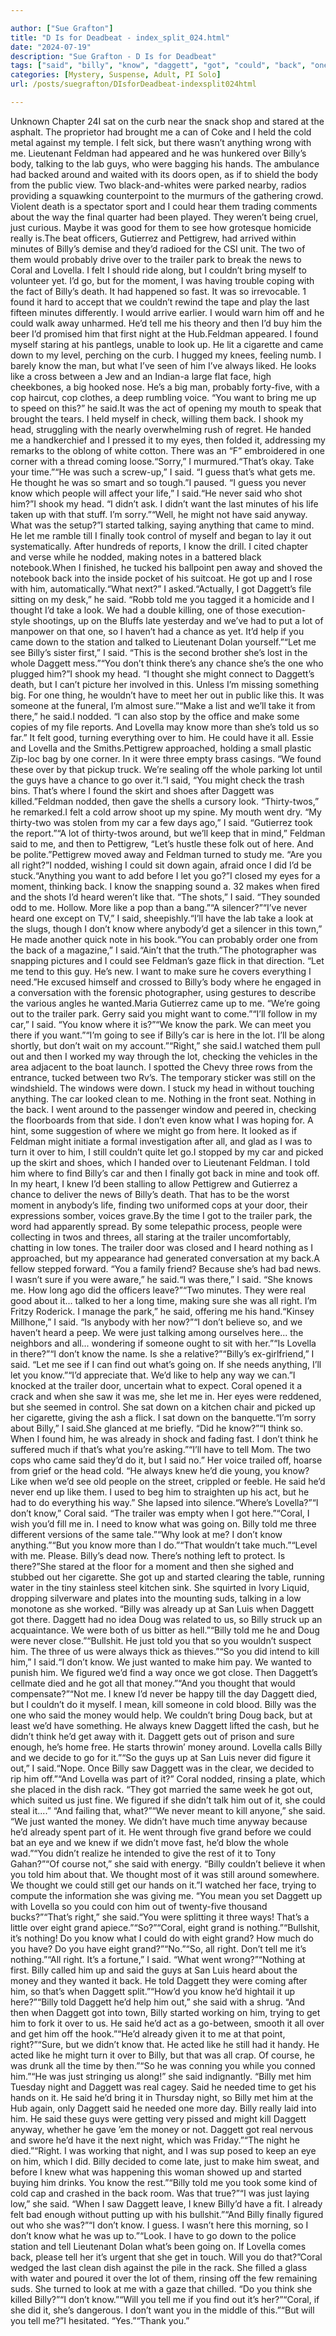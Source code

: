 ```yaml
---

author: ["Sue Grafton"]
title: "D Is for Deadbeat - index_split_024.html"
date: "2024-07-19"
description: "Sue Grafton - D Is for Deadbeat"
tags: ["said", "billy", "know", "daggett", "got", "could", "back", "one", "told", "lovella", "like", "get", "let", "coral", "look", "never", "might", "right", "feldman", "two", "trailer", "tell", "u", "knew", "guy"]
categories: [Mystery, Suspense, Adult, PI Solo]
url: /posts/suegrafton/DIsforDeadbeat-indexsplit024html

---
```



Unknown
Chapter 24I sat on the curb near the snack shop and stared at the asphalt. The proprietor had brought me a can of Coke and I held the cold metal against my temple. I felt sick, but there wasn’t anything wrong with me. Lieutenant Feldman had appeared and he was hunkered over Billy’s body, talking to the lab guys, who were bagging his hands. The ambulance had backed around and waited with its doors open, as if to shield the body from the public view. Two black-and-whites were parked nearby, radios providing a squawking counterpoint to the murmurs of the gathering crowd. Violent death is a spectator sport and I could hear them trading comments about the way the final quarter had been played. They weren’t being cruel, just curious. Maybe it was good for them to see how grotesque homicide really is.The beat officers, Gutierrez and Pettigrew, had arrived within minutes of Billy’s demise and they’d radioed for the CSI unit. The two of them would probably drive over to the trailer park to break the news to Coral and Lovella. I felt I should ride along, but I couldn’t bring myself to volunteer yet. I’d go, but for the moment, I was having trouble coping with the fact of Billy’s death. It had happened so fast. It was so irrevocable. 1 found it hard to accept that we couldn’t rewind the tape and play the last fifteen minutes differently. I would arrive earlier. I would warn him off and he could walk away unharmed. He’d tell me his theory and then I’d buy him the beer I’d promised him that first night at the Hub.Feldman appeared. I found myself staring at his pantlegs, unable to look up. He lit a cigarette and came down to my level, perching on the curb. I hugged my knees, feeling numb. I barely know the man, but what I’ve seen of him I’ve always liked. He looks like a cross between a Jew and an Indian-a large flat face, high cheekbones, a big hooked nose. He’s a big man, probably forty-five, with a cop haircut, cop clothes, a deep rumbling voice. “You want to bring me up to speed on this?” he said.It was the act of opening my mouth to speak that brought the tears. I held myself in check, willing them back. I shook my head, struggling with the nearly overwhelming rush of regret. He handed me a handkerchief and I pressed it to my eyes, then folded it, addressing my remarks to the oblong of white cotton. There was an “F” embroidered in one corner with a thread coming loose.“Sorry,” I murmured.“That’s okay. Take your time.”“He was such a screw-up,” I said. “I guess that’s what gets me. He thought he was so smart and so tough.”I paused. “I guess you never know which people will affect your life,” I said.“He never said who shot him?”I shook my head. “I didn’t ask. I didn’t want the last minutes of his life taken up with that stuff. I’m sorry.”“Well, he might not have said anyway. What was the setup?”I started talking, saying anything that came to mind. He let me ramble till I finally took control of myself and began to lay it out systematically. After hundreds of reports, I know the drill. I cited chapter and verse while he nodded, making notes in a battered black notebook.When I finished, he tucked his ballpoint pen away and shoved the notebook back into the inside pocket of his suitcoat. He got up and I rose with him, automatically.“What next?” I asked.“Actually, I got Daggett’s file sitting on my desk,” he said. “Robb told me you tagged it a homicide and I thought I’d take a look. We had a double killing, one of those execution-style shootings, up on the Bluffs late yesterday and we’ve had to put a lot of manpower on that one, so I haven’t had a chance as yet. It’d help if you came down to the station and talked to Lieutenant Dolan yourself.”“Let me see Billy’s sister first,” I said. “This is the second brother she’s lost in the whole Daggett mess.”“You don’t think there’s any chance she’s the one who plugged him?”I shook my head. “I thought she might connect to Daggett’s death, but I can’t picture her involved in this. Unless I’m missing something big. For one thing, he wouldn’t have to meet her out in public like this. It was someone at the funeral, I’m almost sure.”“Make a list and we’ll take it from there,” he said.I nodded. “I can also stop by the office and make some copies of my file reports. And Lovella may know more than she’s told us so far.” It felt good, turning everything over to him. He could have it all. Essie and Lovella and the Smiths.Pettigrew approached, holding a small plastic Zip-loc bag by one corner. In it were three empty brass casings. “We found these over by that pickup truck. We’re sealing off the whole parking lot until the guys have a chance to go over it.”I said, “You might check the trash bins. That’s where I found the skirt and shoes after Daggett was killed.”Feldman nodded, then gave the shells a cursory look. “Thirty-twos,” he remarked.I felt a cold arrow shoot up my spine. My mouth went dry. “My thirty-two was stolen from my car a few days ago,” I said. “Gutierrez took the report.”“A lot of thirty-twos around, but we’ll keep that in mind,” Feldman said to me, and then to Pettigrew, “Let’s hustle these folk out of here. And be polite.”Pettigrew moved away and Feldman turned to study me. “Are you all right?”I nodded, wishing I could sit down again, afraid once I did I’d be stuck.“Anything you want to add before I let you go?”I closed my eyes for a moment, thinking back. I know the snapping sound a. 32 makes when fired and the shots I’d heard weren’t like that. “The shots,” I said. “They sounded odd to me. Hollow. More like a pop than a bang.”“A silencer?”“I’ve never heard one except on TV,” I said, sheepishly.“I’ll have the lab take a look at the slugs, though I don’t know where anybody’d get a silencer in this town,” He made another quick note in his book.“You can probably order one from the back of a magazine,” I said.“Ain’t that the truth.”The photographer was snapping pictures and I could see Feldman’s gaze flick in that direction. “Let me tend to this guy. He’s new. I want to make sure he covers everything I need.”He excused himself and crossed to Billy’s body where he engaged in a conversation with the forensic photographer, using gestures to describe the various angles he wanted.Maria Gutierrez came up to me. “We’re going out to the trailer park. Gerry said you might want to come.”“I’ll follow in my car,” I said. “You know where it is?”“We know the park. We can meet you there if you want.”“I’m going to see if Billy’s car is here in the lot. I’ll be along shortly, but don’t wait on my account.”“Right,” she said.I watched them pull out and then I worked my way through the lot, checking the vehicles in the area adjacent to the boat launch. I spotted the Chevy three rows from the entrance, tucked between two Rv’s. The temporary sticker was still on the windshield. The windows were down. I stuck my head in without touching anything. The car looked clean to me. Nothing in the front seat. Nothing in the back. I went around to the passenger window and peered in, checking the floorboards from that side. I don’t even know what I was hoping for. A hint, some suggestion of where we might go from here. It looked as if Feldman might initiate a formal investigation after all, and glad as I was to turn it over to him, I still couldn’t quite let go.I stopped by my car and picked up the skirt and shoes, which I handed over to Lieutenant Feldman. I told him where to find Billy’s car and then I finally got back in mine and took off. In my heart, I knew I’d been stalling to allow Pettigrew and Gutierrez a chance to deliver the news of Billy’s death. That has to be the worst moment in anybody’s life, finding two uniformed cops at your door, their expressions somber, voices grave.By the time I got to the trailer park, the word had apparently spread. By some telepathic process, people were collecting in twos and threes, all staring at the trailer uncomfortably, chatting in low tones. The trailer door was closed and I heard nothing as I approached, but my appearance had generated conversation at my back.A fellow stepped forward. “You a family friend? Because she’s had bad news. I wasn’t sure if you were aware,” he said.“I was there,” I said. “She knows me. How long ago did the officers leave?”“Two minutes. They were real good about it... talked to her a long time, making sure she was all right. I’m Fritzy Roderick. I manage the park,” he said, offering me his hand.“Kinsey Millhone,” I said. “Is anybody with her now?”“I don’t believe so, and we haven’t heard a peep. We were just talking among ourselves here... the neighbors and all... wondering if someone ought to sit with her.”“Is Lovella in there?”“I don’t know the name. Is she a relative?”“Billy’s ex-girlfriend,” I said. “Let me see if I can find out what’s going on. If she needs anything, I’ll let you know.”“I’d appreciate that. We’d like to help any way we can.”I knocked at the trailer door, uncertain what to expect. Coral opened it a crack and when she saw it was me, she let me in. Her eyes were reddened, but she seemed in control. She sat down on a kitchen chair and picked up her cigarette, giving the ash a flick. I sat down on the banquette.“I’m sorry about Billy,” I said.She glanced at me briefly. “Did he know?”“I think so. When I found him, he was already in shock and fading fast. I don’t think he suffered much if that’s what you’re asking.”“I’ll have to tell Mom. The two cops who came said they’d do it, but I said no.” Her voice trailed off, hoarse from grief or the head cold. “He always knew he’d die young, you know? Like when we’d see old people on the street, crippled or feeble. He said he’d never end up like them. I used to beg him to straighten up his act, but he had to do everything his way.” She lapsed into silence.“Where’s Lovella?”“I don’t know,” Coral said. “The trailer was empty when I got here.”“Coral, I wish you’d fill me in. I need to know what was going on. Billy told me three different versions of the same tale.”“Why look at me? I don’t know anything.”“But you know more than I do.”“That wouldn’t take much.”“Level with me. Please. Billy’s dead now. There’s nothing left to protect. Is there?”She stared at the floor for a moment and then she sighed and stubbed out her cigarette. She got up and started clearing the table, running water in the tiny stainless steel kitchen sink. She squirted in Ivory Liquid, dropping silverware and plates into the mounting suds, talking in a low monotone as she worked. “Billy was already up at San Luis when Daggett got there. Daggett had no idea Doug was related to us, so Billy struck up an acquaintance. We were both of us bitter as hell.”“Billy told me he and Doug were never close.”“Bullshit. He just told you that so you wouldn’t suspect him. The three of us were always thick as thieves.”“So you did intend to kill him,” I said.“I don’t know. We just wanted to make him pay. We wanted to punish him. We figured we’d find a way once we got close. Then Daggett’s cellmate died and he got all that money.”“And you thought that would compensate?”“Not me. I knew I’d never be happy till the day Daggett died, but I couldn’t do it myself. I mean, kill someone in cold blood. Billy was the one who said the money would help. We couldn’t bring Doug back, but at least we’d have something. He always knew Daggett lifted the cash, but he didn’t think he’d get away with it. Daggett gets out of prison and sure enough, he’s home free. He starts throwin’ money around. Lovella calls Billy and we decide to go for it.”“So the guys up at San Luis never did figure it out,” I said.“Nope. Once Billy saw Daggett was in the clear, we decided to rip him off.”“And Lovella was part of it?” Coral nodded, rinsing a plate, which she placed in the dish rack. “They got married the same week he got out, which suited us just fine. We figured if she didn’t talk him out of it, she could steal it....” “And failing that, what?”“We never meant to kill anyone,” she said. “We just wanted the money. We didn’t have much time anyway because he’d already spent part of it. He went through five grand before we could bat an eye and we knew if we didn’t move fast, he’d blow the whole wad.”“You didn’t realize he intended to give the rest of it to Tony Gahan?”“Of course not,” she said with energy. “Billy couldn’t believe it when you told him about that. We thought most of it was still around somewhere. We thought we could still get our hands on it.”I watched her face, trying to compute the information she was giving me. “You mean you set Daggett up with Lovella so you could con him out of twenty-five thousand bucks?”“That’s right,” she said.“You were splitting it three ways! That’s a little over eight grand apiece.”“So?”“Coral, eight grand is nothing.”“Bullshit, it’s nothing! Do you know what I could do with eight grand? How much do you have? Do you have eight grand?”“No.”“So, all right. Don’t tell me it’s nothing.”“All right. It’s a fortune,” I said. “What went wrong?”“Nothing at first. Billy called him up and said the guys at San Luis heard about the money and they wanted it back. He told Daggett they were coming after him, so that’s when Daggett split.”“How’d you know he’d hightail it up here?”“Billy told Daggett he’d help him out,” she said with a shrug. “And then when Daggett got into town, Billy started working on him, trying to get him to fork it over to us. He said he’d act as a go-between, smooth it all over and get him off the hook.”“He’d already given it to me at that point, right?”“Sure, but we didn’t know that. He acted like he still had it handy. He acted like he might turn it over to Billy, but that was all crap. Of course, he was drunk all the time by then.”“So he was conning you while you conned him.”“He was just stringing us along!” she said indignantly. “Billy met him Tuesday night and Daggett was real cagey. Said he needed time to get his hands on it. He said he’d bring it in Thursday night, so Billy met him at the Hub again, only Daggett said he needed one more day. Billy really laid into him. He said these guys were getting very pissed and might kill Daggett anyway, whether he gave ’em the money or not. Daggett got real nervous and swore he’d have it the next night, which was Friday.”“The night he died.”“Right. I was working that night, and I was sup posed to keep an eye on him, which I did. Billy decided to come late, just to make him sweat, and before I knew what was happening this woman showed up and started buying him drinks. You know the rest.”“Billy told me you took some kind of cold cap and crashed in the back room. Was that true?”“I was just laying low,” she said. “When I saw Daggett leave, I knew Billy’d have a fit. I already felt bad enough without putting up with his bullshit.”“And Billy finally figured out who she was?”“I don’t know. I guess. I wasn’t here this morning, so I don’t know what he was up to.”“Look. I have to go down to the police station and tell Lieutenant Dolan what’s been going on. If Lovella comes back, please tell her it’s urgent that she get in touch. Will you do that?”Coral wedged the last clean dish against the pile in the rack. She filled a glass with water and poured it over the lot of them, rinsing off the few remaining suds. She turned to look at me with a gaze that chilled. “Do you think she killed Billy?”“I don’t know.”“Will you tell me if you find out it’s her?”“Coral, if she did it, she’s dangerous. I don’t want you in the middle of this.”“But will you tell me?”I hesitated. “Yes.”“Thank you.”
